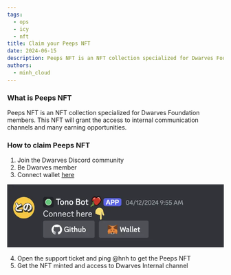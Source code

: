 ```yaml
---
tags:
  - ops
  - icy
  - nft
title: Claim your Peeps NFT
date: 2024-06-15
description: Peeps NFT is an NFT collection specialized for Dwarves Foundation members. This post will guide you how to earn a peep NFT. 
authors: 
  - minh_cloud
---
```


### What is Peeps NFT
Peeps NFT is an NFT collection specialized for Dwarves Foundation members. This NFT will grant the access to internal communication channels and many earning opportunities.

### How to claim Peeps NFT
1. Join the Dwarves Discord community
2. Be Dwarves member 
3. Connect wallet [here](https://discord.com/channels/462663954813157376/1006198672486309908/1228176667533508700)
    
![](assets/peep-nft_clean-shot-2024-06-16-at-22-48-08-2x.webp)
    
4. Open the support ticket and ping @hnh to get the Peeps NFT
5. Get the NFT minted and access to Dwarves Internal channel
